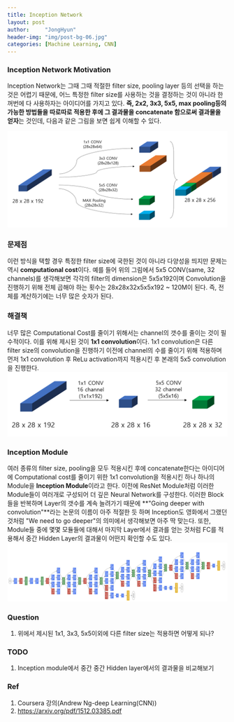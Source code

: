 ```yaml
---
title: Inception Network
layout: post
author:     "JongHyun"
header-img: "img/post-bg-06.jpg"
categories: [Machine Learning, CNN]
---
```

### Inception Network Motivation
Inception Network는 그때 그때 적절한 filter size, pooling layer 등의 선택을 하는 것은 어렵기 때문에, 어느 특정한 filter size를 사용하는 것을 결정하는 것이 아니라 한꺼번에 다 사용하자는 아이디어를 가지고 있다. **즉, 2x2, 3x3, 5x5, max pooling등의 가능한 방법들을 따로따로 적용한 후에 그 결과물을 concatenate 함으로써 결과물을 얻자**는 것인데, 다음과 같은 그림을 보면 쉽게 이해할 수 있다.

![Inception     Example](/img/cnn/inception_structure.png)

### 문제점
이런 방식을 택할 경우 특정한 filter size에 국한된 것이 아니라 다양성을 띄지만 문제는 역시 **computational cost**이다. 예를 들어 위의 그림에서 5x5 CONV(same, 32 channels)를 생각해보면 각각의 filter의 dimension은 5x5x192이며 Convolution을 진행하기 위해 전체 곱해야 하는 횟수는 28x28x32x5x5x192 ~ 120M이 된다. 즉, 전체를 계산하기에는 너무 많은 숫자가 된다. 

### 해결책
너무 많은 Computational Cost를 줄이기 위해서는 channel의 갯수를 줄이는 것이 필수적이다. 이를 위해 제시된 것이 **1x1 convolution**이다.  1x1 convolution은 다른 filter size의 convolution을 진행하기 이전에 channel의 수를 줄이기 위해 적용하며 먼저 1x1 convolution 후 ReLu activation까지 적용시킨 후 본래의 5x5 convolution을 진행한다.
![1x1 convolution](/img/cnn/1_1_convolution.png)

### Inception Module
여러 종류의 filter size, pooling을 모두 적용시킨 후에 concatenate한다는 아이디어에 Computational cost를 줄이기 위한 1x1 convolution을 적용시킨 하나 하나의 Module을 **Inception Module**이라고 한다. 이전에 ResNet Module처럼 이러한 Module들이 여러개로 구성되어 더 깊은 Neural Network를 구성한다. 이러한 Block들을 반복하며 Layer의 갯수를 계속 늘려가기 때문에 **"Going deeper with convolution"**라는 논문의 이름이 아주 적절한 듯 하며 Inception도 영화에서 그랬던 것처럼 "We need to go deeper"의 의미에서 생각해보면 아주 딱 맞는다. 
또한, Module들 중에 몇몇 모듈들에 대해서 마지막 Layer에서 결과를 얻는 것처럼  FC를 적용해서 중간 Hidden Layer의 결과물이 어떤지 확인할 수도 있다.
![inception network](/img/cnn/inception_network.png) 


### Question
1. 위에서 제시된 1x1, 3x3, 5x5이외에 다른 filter size는 적용하면 어떻게 되나?

### TODO
1. Inception module에서 중간 중간 Hidden layer에서의 결과물을 비교해보기


### Ref
1.  Coursera 강의(Andrew Ng-deep Learning(CNN))
2.  https://arxiv.org/pdf/1512.03385.pdf
